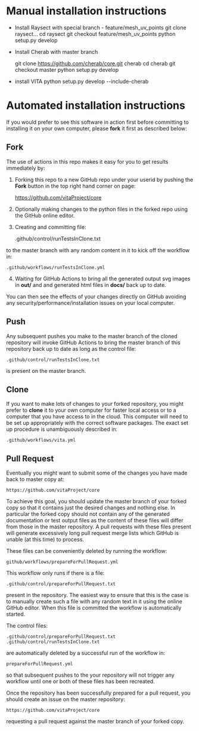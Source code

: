 # Manual installation instructions

- Install Raysect with special branch - feature/mesh_uv_points
    git clone raysect...
    cd raysect
    git checkout feature/mesh_uv_points
    python setup.py develop

- Install Cherab with master branch

    git clone https://github.com/cherab/core.git cherab
    cd cherab
    git checkout master
    python setup.py develop

- install VITA
    python setup.py develop --include-cherab

# Automated installation instructions

If you would prefer to see this software in action first before committing to
installing it on your own computer, please **fork** it first as described
below:

## Fork

The use of actions in this repo makes it easy for you to get results
immediately by:

1. Forking this repo to a new GitHub repo under your userid by pushing the
**Fork** button in the top right hand corner on page:

    https://github.com/vitaProject/core

2. Optionally making changes to the python files in the forked repo using the
GitHub online editor.

3. Creating and committing file:

    .github/control/runTestsInClone.txt

to the master branch with any random content in it to kick off the workflow in:

    .github/workflows/runTestsInClone.yml

4. Waiting for GitHub Actions to bring all the generated output svg images in
**out/** and and generated html files in **docs/** back up to date.

You can then see the effects of your changes directly on GitHub avoiding any
security/performance/installation issues on your local computer.

## Push

Any subsequent pushes you make to the master branch of the cloned repository
will invoke GitHub Actions to bring the master branch of this repository back
up to date as long as the control file:

    .github/control/runTestsInClone.txt

is present on the master branch.

## Clone

If you want to make lots of changes to your forked repository, you might prefer
to **clone** it to your own computer for faster local access or to a computer
that you have access to in the cloud.  This computer will need to be set up
appropriately with the correct software packages. The exact set up procedure is
unambiguously described in:

    .github/workflows/vita.yml

## Pull Request

Eventually you might want to submit some of the changes you have made back to
master copy at:

    https://github.com/vitaProject/core

To achieve this goal, you should update the master branch of your forked copy
so that it contains just the desired changes and nothing else. In particular
the forked copy should not contain any of the generated documentation or test
output files as the content of these files will differ from those in the master
repository. A pull requests with these files present will generate excessively
long pull request merge lists which GitHub is unable (at this time) to process.

These files can be conveniently deleted by running the workflow:

    github/workflows/prepareForPullRequest.yml

This workflow only runs if there is a file:

    .github/control/prepareForPullRequest.txt

present in the repository. The easiest way to ensure that this is the case is
to manually create such a file with any random text in it using the online
GitHub editor.  When this file is committed the workflow is automatically
started.

The control files:

    .github/control/prepareForPullRequest.txt
    .github/control/runTestsInClone.txt

are automatically deleted by a successful run of the workflow in:

    prepareForPullRequest.yml

so that subsequent pushes to the your repository will not trigger any workflow
until one or both of these files has been recreated.

Once the repository has been successfully prepared for a pull request, you
should create an issue on the master repository:

    https://github.com/vitaProject/core

requesting a pull request against the master branch of your forked copy.
